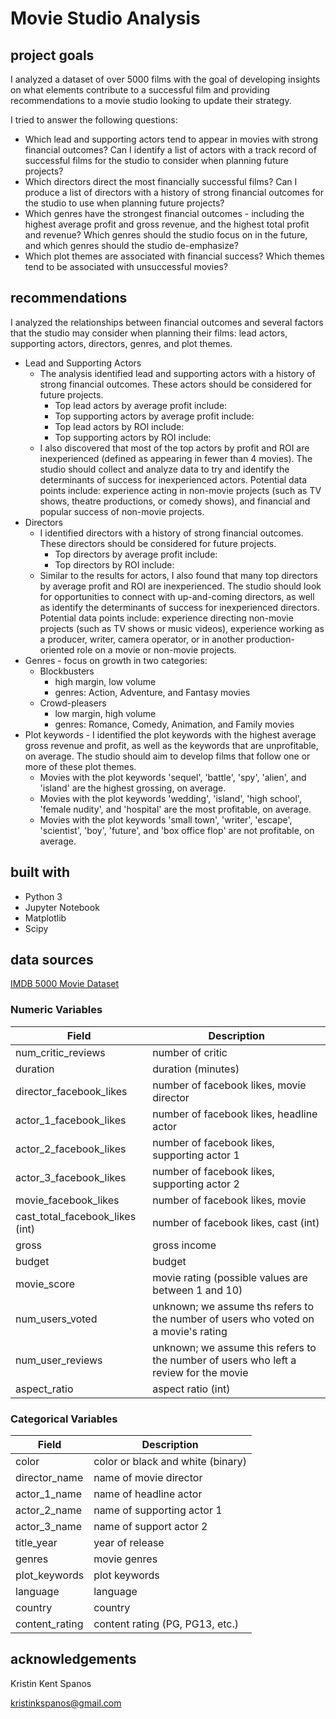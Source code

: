 # Movie Studio Analysis

## project goals
I analyzed a dataset of over 5000 films with the goal of developing insights on what elements contribute to a successful film and providing recommendations to a movie studio looking to update their strategy.

I tried to answer the following questions:
* Which lead and supporting actors tend to appear in movies with strong financial outcomes? Can I identify a list of actors with a track record of successful films for the studio to consider when planning future projects?
* Which directors direct the most financially successful films? Can I produce a list of directors with a history of strong financial outcomes for the studio to use when planning future projects?
* Which genres have the strongest financial outcomes - including the highest average profit and gross revenue, and the highest total profit and revenue? Which genres should the studio focus on in the future, and which genres should the studio de-emphasize?
* Which plot themes are associated with financial success? Which themes tend to be associated with unsuccessful movies? 

## recommendations
I analyzed the relationships between financial outcomes and several factors that the studio may consider when planning their films: lead actors, supporting actors, directors, genres, and plot themes.

* Lead and Supporting Actors
  * The analysis identified lead and supporting actors with a history of strong financial outcomes. These actors should be considered for future projects.
    * Top lead actors by average profit include:
    * Top supporting actors by average profit include:
    * Top lead actors by ROI include:
    * Top supporting actors by ROI include:
  * I also discovered that most of the top actors by profit and ROI are inexperienced (defined as appearing in fewer than 4 movies). The studio should collect and analyze data to try and identify the determinants of success for inexperienced actors. Potential data points include: experience acting in non-movie projects (such as TV shows, theatre productions, or comedy shows), and financial and popular success of non-movie projects.
* Directors
  * I identified directors with a history of strong financial outcomes. These directors should be considered for future projects.
    * Top directors by average profit include:
    * Top directors by ROI include: 
  * Similar to the results for actors, I also found that many top directors by average profit and ROI are inexperienced. The studio should look for opportunities to connect with up-and-coming directors, as well as identify the determinants of success for inexperienced directors. Potential data points include: experience directing non-movie projects (such as TV shows or music videos), experience working as a producer, writer, camera operator, or in another production-oriented role on a movie or non-movie projects. 
* Genres - focus on growth in two categories:
  *	Blockbusters
    *	high margin, low volume
    *	genres: Action, Adventure, and Fantasy movies
  *	Crowd-pleasers
    * low margin, high volume	 
    *	genres: Romance, Comedy, Animation, and Family movies
 * Plot keywords - I identified the plot keywords with the highest average gross revenue and profit, as well as the keywords that are unprofitable, on average. The studio should aim to develop films that follow one or more of these plot themes.
   * Movies with the plot keywords 'sequel', 'battle', 'spy', 'alien', and 'island' are the highest grossing, on average.
   * Movies with the plot keywords 'wedding', 'island', 'high school', 'female nudity', and 'hospital' are the most profitable, on average.
   * Movies with the plot keywords 'small town', 'writer', 'escape', 'scientist', 'boy', 'future', and 'box office flop' are not profitable, on average. 

## built with
* Python 3
* Jupyter Notebook
* Matplotlib
* Scipy

## data sources
[IMDB 5000 Movie Dataset](https://www.kaggle.com/carolzhangdc/imdb-5000-movie-dataset)

### Numeric Variables
Field | Description
------------ | -------------
num_critic_reviews| number of critic
duration | duration (minutes)
director_facebook_likes| number of facebook likes, movie director 
actor_1_facebook_likes| number of facebook likes, headline actor
actor_2_facebook_likes| number of facebook likes, supporting actor 1
actor_3_facebook_likes| number of facebook likes, supporting actor 2
movie_facebook_likes| number of facebook likes, movie
cast_total_facebook_likes (int)| number of facebook likes, cast (int)
gross| gross income
budget| budget
movie_score| movie rating (possible values are between 1 and 10)
num_users_voted | unknown; we assume ths refers to the number of users who voted on a movie's rating
num_user_reviews| unknown; we assume this refers to the number of users who left a review for the movie
aspect_ratio | aspect ratio (int)

### Categorical Variables
Field | Description
------------ | -------------
color| color or black and white (binary)
director_name| name of movie director
actor_1_name| name of headline actor
actor_2_name| name of supporting actor 1
actor_3_name| name of support actor 2
title_year| year of release
genres| movie genres
plot_keywords| plot keywords
language| language
country| country
content_rating| content rating (PG, PG13, etc.)

## acknowledgements
Kristin Kent Spanos

kristinkspanos@gmail.com
